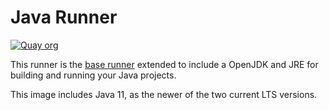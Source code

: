 # Java Runner

[![Quay org](https://img.shields.io/badge/quay-redhat--github--actions%2Fjava--11--runner-red)](https://quay.io/repository/redhat-github-actions/java-11-runner)

This runner is the [base runner](../base) extended to include a OpenJDK and JRE for building and running your Java projects.

This image includes Java 11, as the newer of the two current LTS versions.
